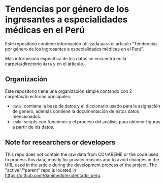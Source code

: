 # Tendencias por género de los ingresantes a especialidades médicas en el Perú

Este repositorio contiene información utilizada para el artículo "Tendencias por género de los ingresantes a especialidades médicas en el Perú".

Más información específica de los datos se encuentra en la carpeta/directorio `data` y en el artículo.

## Organización

Este repositorio tiene una organización simple contando con 2 carpetas/directorios principales:

- `data`: contiene la base de datos y el diccionario usado para la asignación de género, además contiene la documentación de estos datos mencionados.
- `code`: scripts con funciones y el proceso del análisis para obtener figuras a partir de los datos.

## Note for researchers or developers

This repo does not contain the raw data from CONAREME or the code used to process this data, mostly for privacy reasons and to avoid changes in the URL used in the article during the development process of the project. The "active"/"parent" repo is located in https://github.com/danimedi/residentado_peru.
